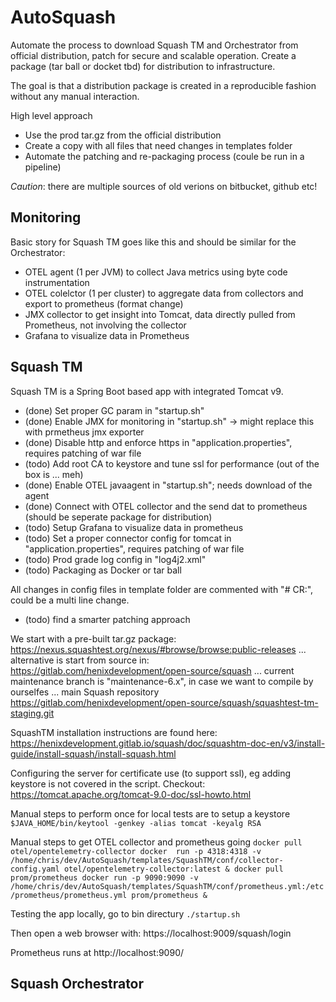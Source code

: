 # AutoSquash

Automate the process to download Squash TM and Orchestrator from official distribution, patch for secure and scalable operation. Create a package (tar ball or docket tbd) for distribution to infrastructure. 

The goal is that a distribution package is created in a reproducible fashion without any manual interaction. 

High level approach
- Use the prod tar.gz from the official distribution
- Create a copy with all files that need changes in templates folder
- Automate the patching and re-packaging process (coule be run in a pipeline)

_Caution_: there are multiple sources of old verions on bitbucket, github etc!


## Monitoring

Basic story for Squash TM goes like this and should be similar for the Orchestrator:
- OTEL agent (1 per JVM) to collect Java metrics using byte code instrumentation 
- OTEL colelctor (1 per cluster) to aggregate data from collectors and export to prometheus (format change)
- JMX collector to get insight into Tomcat, data directly pulled from Prometheus, not involving the collector
- Grafana to visualize data in Prometheus


## Squash TM

Squash TM is a Spring Boot based app with integrated Tomcat v9. 
- (done) Set proper GC param in "startup.sh"
- (done) Enable JMX for monitoring  in "startup.sh" -> might replace this with prmetheus jmx exporter
- (done) Disable http and enforce https in "application.properties", requires patching of war file
- (todo) Add root CA to keystore and tune ssl for performance (out of the box is ... meh)
- (done) Enable OTEL javaagent in "startup.sh"; needs download of the agent
- (done) Connect with OTEL collector and the send dat to prometheus (should be seperate package for distribution)
- (todo) Setup Grafana to visualize data in prometheus
- (todo) Set a proper connector config for tomcat in "application.properties", requires patching of war file
- (todo) Prod grade log config in "log4j2.xml"
- (todo) Packaging as Docker or tar ball

All changes in config files in template folder are commented with "# CR:", could be a multi line change.
- (todo) find a smarter patching approach

We start with a pre-built tar.gz package: https://nexus.squashtest.org/nexus/#browse/browse:public-releases
... alternative is start from source in: https://gitlab.com/henixdevelopment/open-source/squash
... current maintenance branch is "maintenance-6.x", in case we want to compile by ourselfes
... main Squash repository https://gitlab.com/henixdevelopment/open-source/squash/squashtest-tm-staging.git

SquashTM installation instructions are found here: 
https://henixdevelopment.gitlab.io/squash/doc/squashtm-doc-en/v3/install-guide/install-squash/install-squash.html

Configuring the server for certificate use (to support ssl), eg adding keystore is not covered in the script. 
Checkout: https://tomcat.apache.org/tomcat-9.0-doc/ssl-howto.html 

Manual steps to perform once for local tests are to setup a keystore
`
 $JAVA_HOME/bin/keytool -genkey -alias tomcat -keyalg RSA
`

Manual steps to get OTEL collector and prometheus going
`
 docker pull otel/opentelemetry-collector
 docker  run -p 4318:4318 -v /home/chris/dev/AutoSquash/templates/SquashTM/conf/collector-config.yaml otel/opentelemetry-collector:latest &
 docker pull prom/prometheus
 docker run -p 9090:9090 -v /home/chris/dev/AutoSquash/templates/SquashTM/conf/prometheus.yml:/etc/prometheus/prometheus.yml prom/prometheus &
`

Testing the app locally, go to bin directury 
 `./startup.sh`

Then open a web browser with:
https://localhost:9009/squash/login

Prometheus runs at
http://localhost:9090/


## Squash Orchestrator


